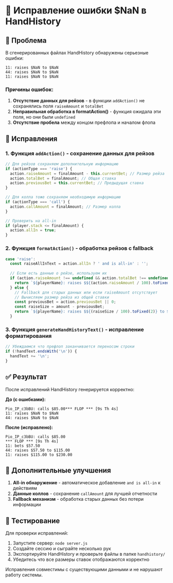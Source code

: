 # 🔧 Исправление ошибки $NaN в HandHistory

## 🚨 Проблема
В сгенерированных файлах HandHistory обнаружены серьезные ошибки:

```
11: raises $NaN to $NaN
44: raises $NaN to $NaN
11: raises $NaN to $NaN
```

### Причины ошибок:

1. **Отсутствие данных для рейзов** - в функции `addAction()` не сохранялись поля `raiseAmount` и `totalBet`
2. **Неправильная обработка в formatAction()** - функция ожидала эти поля, но они были `undefined`
3. **Отсутствие пробела** между концом префлопа и началом флопа

## 🔧 Исправления

### 1. Функция `addAction()` - сохранение данных для рейзов
```javascript
// Для рейзов сохраняем дополнительную информацию
if (actionType === 'raise') {
  action.raiseAmount = finalAmount - this.currentBet; // Размер рейза
  action.totalBet = finalAmount; // Общая ставка
  action.previousBet = this.currentBet; // Предыдущая ставка
}

// Для колла тоже сохраняем необходимую информацию
if (actionType === 'call') {
  action.callAmount = finalAmount; // Размер колла
}

// Проверить на all-in
if (player.stack <= finalAmount) {
  action.allIn = true;
}
```

### 2. Функция `formatAction()` - обработка рейзов с fallback
```javascript
case 'raise':
  const raiseAllInText = action.allIn ? ' and is all-in' : '';
  
  // Если есть данные о рейзе, используем их
  if (action.raiseAmount !== undefined && action.totalBet !== undefined) {
    return `${playerName}: raises $${(action.raiseAmount / 100).toFixed(2)} to $${(action.totalBet / 100).toFixed(2)}${raiseAllInText}\n`;
  } else {
    // Fallback для старых данных или если raiseAmount отсутствует
    // Вычисляем размер рейза из общей ставки
    const previousBet = action.previousBet || 0;
    const raiseSize = amount - previousBet;
    return `${playerName}: raises $${(raiseSize / 100).toFixed(2)} to $${(amount / 100).toFixed(2)}${raiseAllInText}\n`;
  }
```

### 3. Функция `generateHandHistoryText()` - исправление форматирования
```javascript
// Убеждаемся что префлоп заканчивается переносом строки
if (!handText.endsWith('\n')) {
  handText += '\n';
}
```

## ✅ Результат

После исправлений HandHistory генерируется корректно:

**До (с ошибками):**
```
Pio_IP_c3bBU: calls $85.00*** FLOP *** [9s Th 4s]
11: raises $NaN to $NaN
44: raises $NaN to $NaN
```

**После (исправлено):**
```
Pio_IP_c3bBU: calls $85.00
*** FLOP *** [9s Th 4s]
11: bets $57.50
44: raises $57.50 to $115.00
11: raises $115.00 to $230.00
```

## 🎯 Дополнительные улучшения

1. **All-in обнаружение** - автоматическое добавление `and is all-in` к действиям
2. **Данные коллов** - сохранение `callAmount` для лучшей отчетности
3. **Fallback механизм** - обработка старых данных без потери информации

## 🧪 Тестирование

Для проверки исправлений:
1. Запустите сервер: `node server.js`
2. Создайте сессию и сыграйте несколько рук
3. Экспортируйте HandHistory и проверьте файлы в папке `handhistory/`
4. Убедитесь что все размеры ставок отображаются корректно

Исправления совместимы с существующими данными и не нарушают работу системы. 